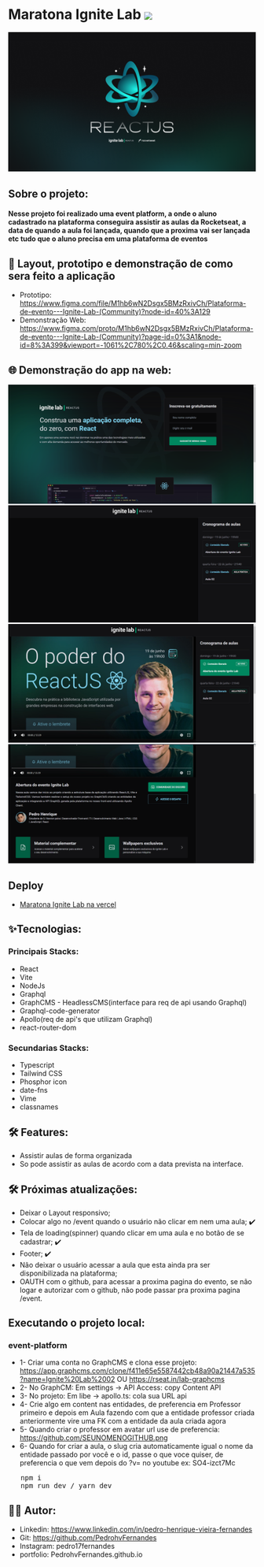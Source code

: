 # Maratona Ignite Lab <img  align='center' width='100px' src='https://yt3.ggpht.com/ytc/AKedOLQkXnYChXAHOeBQLzwhk1_BHYgUXs6ITQOakoeNoQ=s176-c-k-c0x00ffffff-no-rj'/>

<p align='center'>
  <img src='https://github.com/PedrohvFernandes/maratona-ignite-lab/blob/main/event-plataform/public/screenshot/Wallpaper%20-%201920x1080.png?raw=true'/>
</p>

## Sobre o projeto:
 
#### Nesse projeto foi realizado uma event platform, a onde o aluno cadastrado na plataforma conseguira assistir as aulas da Rocketseat, a data de quando a aula foi lançada, quando que a proxima vai ser lançada etc tudo que o aluno precisa em uma plataforma de eventos

## 🔖 Layout, prototipo e demonstração de como sera feito a aplicação
- Prototipo: https://www.figma.com/file/M1hb6wN2Dsgx5BMzRxivCh/Plataforma-de-evento---Ignite-Lab-(Community)?node-id=40%3A129
- Demonstração Web: https://www.figma.com/proto/M1hb6wN2Dsgx5BMzRxivCh/Plataforma-de-evento---Ignite-Lab-(Community)?page-id=0%3A1&node-id=8%3A399&viewport=-1061%2C780%2C0.46&scaling=min-zoom

## 🌐 Demonstração do app na web:
<img src='https://github.com/PedrohvFernandes/maratona-ignite-lab/blob/main/event-plataform/public/screenshot/Screen1.png'/>
<img src='https://github.com/PedrohvFernandes/maratona-ignite-lab/blob/main/event-plataform/public/screenshot/Screen2.png'/>
<img src='https://github.com/PedrohvFernandes/maratona-ignite-lab/blob/main/event-plataform/public/screenshot/Screen3.png'/>
<img src='https://github.com/PedrohvFernandes/maratona-ignite-lab/blob/main/event-plataform/public/screenshot/Screen4.png'/>

## Deploy
- [Maratona Ignite Lab na vercel](https://maratona-ignite-lab.vercel.app)

## ✨Tecnologias:

### Principais Stacks:
- React
- Vite
- NodeJs
- Graphql
- GraphCMS - HeadlessCMS(interface para req de api usando Graphql)
- Graphql-code-generator
- Apollo(req de api's que utilizam Graphql)
- react-router-dom

### Secundarias Stacks:
- Typescript
- Tailwind CSS
- Phosphor icon
- date-fns
- Vime
- classnames


## 🛠️ Features:
- Assistir aulas de forma organizada
- So pode assistir as aulas de acordo com a data prevista na interface.

## 🛠️ Próximas atualizações:
- Deixar o Layout responsivo;
- Colocar algo no /event quando o usuário não clicar em nem uma aula; ✔️
- Tela de loading(spinner) quando clicar em uma aula e no botão de se cadastrar; ✔️
- Footer; ✔️
- Não deixar o usuário acessar a aula que esta ainda pra ser disponibilizada na plataforma;
- OAUTH com o github, para acessar a proxima pagina do evento, se não logar e autorizar com o github, não pode passar pra proxima pagina /event.

## Executando o projeto local: 
### event-platform
- 1- Criar uma conta no GraphCMS e clona esse projeto: https://app.graphcms.com/clone/f411e65e5587442cb48a90a21447a535?name=Ignite%20Lab%2002 OU https://rseat.in/lab-graphcms
- 2- No GraphCM: Em settings -> API Access: copy Content API
- 3- No projeto: Em libe -> apollo.ts: cola sua URL api
- 4- Crie algo em content nas entidades, de preferencia em Professor primeiro e depois em Aula fazendo com que a entidade professor criada anteriormente vire uma FK com a entidade da aula criada agora
- 5- Quando criar o professor em avatar url use de preferencia: https://github.com/SEUNOMENOGITHUB.png
- 6- Quando for criar a aula, o slug cria automaticamente igual o nome da entidade passado por você e o id, passe o que voce quiser, de preferencia o que vem depois do ?v= no youtube ex: SO4-izct7Mc
<pre>
   npm i
   npm run dev / yarn dev 
</pre>

## 👨‍💻 Autor:
- Linkedin: https://www.linkedin.com/in/pedro-henrique-vieira-fernandes
- Git: https://github.com/PedrohvFernandes
- Instagram: pedro17fernandes
- portfolio: PedrohvFernandes.github.io
